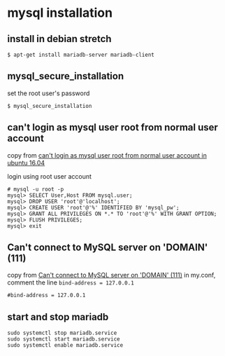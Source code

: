 # mysql installation

## install in debian stretch

``` shell
$ apt-get install mariadb-server mariadb-client
```

## mysql_secure_installation

set the root user's password
``` shell
$ mysql_secure_installation
```

## can't login as mysql user root from normal user account
copy from [can't login as mysql user root from normal user account in ubuntu 16.04](https://askubuntu.com/questions/766334/cant-login-as-mysql-user-root-from-normal-user-account-in-ubuntu-16-04)

login using root user account
``` shell
# mysql -u root -p
mysql> SELECT User,Host FROM mysql.user;
mysql> DROP USER 'root'@'localhost';
mysql> CREATE USER 'root'@'%' IDENTIFIED BY 'mysql_pw';
mysql> GRANT ALL PRIVILEGES ON *.* TO 'root'@'%' WITH GRANT OPTION;
mysql> FLUSH PRIVILEGES;
mysql> exit
```

## Can't connect to MySQL server on 'DOMAIN' (111)
copy from [Can't connect to MySQL server on 'DOMAIN' (111)](https://ubuntuforums.org/showthread.php?t=2242435)
in my.conf, comment the line `bind-address = 127.0.0.1`
``` shell
#bind-address = 127.0.0.1
```

## start and stop mariadb

``` shell
sudo systemctl stop mariadb.service
sudo systemctl start mariadb.service
sudo systemctl enable mariadb.service
```
